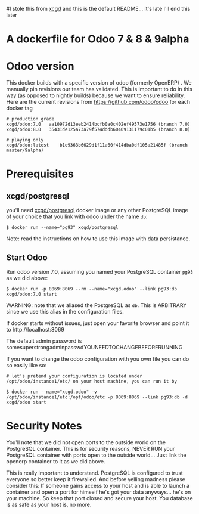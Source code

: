#I stole this from [xcgd](https://bitbucket.org/xcgd/odoo) and this is the default README... it's late I'll end this later

A dockerfile for Odoo 7 & 8 & 9alpha
====================================

Odoo version
============

This docker builds with a specific version of odoo (formerly OpenERP) . We manually pin revisions our team has validated.
This is important to do in this way (as opposed to nightly builds) because we want to ensure reliability.
Here are the current revisions from https://github.com/odoo/odoo for each docker tag

    # production grade
    xcgd/odoo:7.0	aa10972d13eeb2414bcfb0a0c402ef49573e1756 (branch 7.0)
    xcgd/odoo:8.0	35431de125a73a79f574dddb60409131179c01b5 (branch 8.0)

    # playing only
    xcgd/odoo:latest	b1e9363b6629d1f11a60f414dba0df105a21485f (branch master/9alpha)

Prerequisites
=============

xcgd/postgresql
---------------

you'll need [xcgd/postgresql][1] docker image or any other PostgreSQL image of your choice that you link with odoo under the name `db`:

    $ docker run --name="pg93" xcgd/postgresql

Note: read the instructions on how to use this image with data persistance.

Start Odoo
----------

Run odoo version 7.0, assuming you named your PostgreSQL container ``pg93`` as we did above:

    $ docker run -p 8069:8069 --rm --name="xcgd.odoo" --link pg93:db xcgd/odoo:7.0 start


WARNING: note that we aliased the PostgreSQL as ``db``. This is ARBITRARY since we use this alias in the configuration files.

If docker starts without issues, just open your favorite browser and point it to http://localhost:8069	

The default admin password is somesuperstrongadminpasswdYOUNEEDTOCHANGEBEFORERUNNING

If you want to change the odoo configuration with you own file you can do so easily like so: 

    # let's pretend your configuration is located under /opt/odoo/instance1/etc/ on your host machine, you can run it by

    $ docker run --name="xcgd.odoo" -v /opt/odoo/instance1/etc:/opt/odoo/etc -p 8069:8069 --link pg93:db -d xcgd/odoo start


Security Notes
==============

You'll note that we did not open ports to the outside world on the PostgreSQL container. This is for security reasons, NEVER RUN your PostgreSQL container with ports open to the outside world... Just link the openerp container to it as we did above.

This is really important to understand. PostgreSQL is configured to trust everyone so better keep it firewalled. And before yelling madness please consider this: If someone gains access to your host and is able to launch a container and open a port for himself he's got your data anyways... he's on your machine. So keep that port closed and secure your host. You database is as safe as your host is, no more.


  [1]: https://registry.hub.docker.com/u/xcgd/postgresql/

